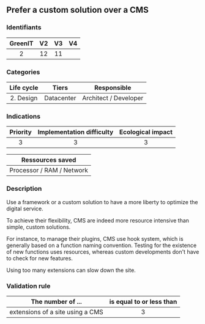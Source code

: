 ## Prefer a custom solution over a CMS 

### Identifiants

| GreenIT | V2  | V3  |  V4  |
|:-------:|:---:|:---:|:----:|
|   2     | 12  | 11  |      |

### Categories

| Life cycle |   Tiers    |      Responsible      |
|:----------:|:----------:|:---------------------:|
| 2. Design  | Datacenter | Architect / Developer |

### Indications

| Priority | Implementation difficulty | Ecological impact |
|:--------:|:-------------------------:|:-----------------:|
|    3     |             3             |         3         |

|     Ressources saved      |
|:-------------------------:|
| Processor / RAM / Network |

### Description

Use a framework or a custom solution to have a more liberty to optimize the digital service.

To achieve their flexibility, CMS are indeed more resource intensive than simple, custom solutions.

For instance, to manage their plugins, CMS use hook system, which is generally based on a function naming convention. 
Testing for the existence of new functions uses resources, whereas custom developments don't have to check for new features.

Using too many extensions can slow down the site.

### Validation rule

| The number of ...                |  is equal to or less than  |  
|----------------------------------|:--------------------------:|
| extensions of a site using a CMS |             3              |
